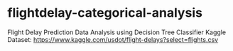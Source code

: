 # flightdelay-categorical-analysis
Flight Delay Prediction Data Analysis using Decision Tree Classifier
Kaggle Dataset: https://www.kaggle.com/usdot/flight-delays?select=flights.csv
